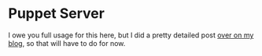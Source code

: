 # Puppet Server

I owe you full usage for this here, but I did a pretty detailed post [over on my blog](http://grahamgilbert.com/blog/2015/06/22/running-puppet-server-in-docker/), so that will have to do for now.

